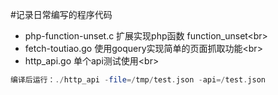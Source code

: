 #记录日常编写的程序代码

* php-function-unset.c  扩展实现php函数 function_unset\<br>
* fetch-toutiao.go  使用goquery实现简单的页面抓取功能\<br>
* http_api.go      单个api测试使用\<br>
```php
编译后运行：./http_api -file=/tmp/test.json -api=/test.json
```

